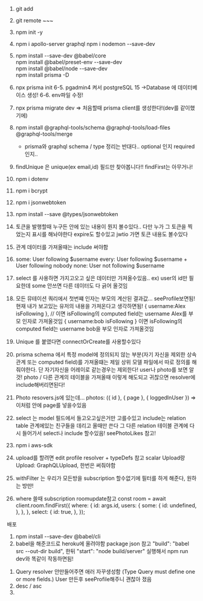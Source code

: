 1. git add
2. git remote ~~~
3. npm init -y
4. npm i apollo-server graphql
   npm i nodemon --save-dev

5. npm install --save-dev @babel/core  
   npm install @babel/preset-env --save-dev  
   npm install @babel/node --save-dev  
   npm install prisma -D

6. npx prisma init
   6-5. pgadmin4 켜서 postgreSQL 15 ->Database 에 데이터베이스 생성!
   6-6. env파일 수정!
7. npx prisma migrate dev => 처음할때 prisma client를 생성한다!(dev를 같이했기에)
8. npm install @graphql-tools/schema @graphql-tools/load-files @graphql-tools/merge

   - prisma와 graphql schema / type 정리는 반대다.. optional 인지 required인지..

9. findUnique 은 unique(ex email,id) 필드만 찾아봅니다!! findFirst는 아무거나!
10. npm i dotenv
11. npm i bcrypt
12. npm i jsonwebtoken
13. npm install --save @types/jsonwebtoken
14. 토큰을 발행할때 누구든 안에 있는 내용이 뭔지 볼수있다.. 다만 누가 그 토큰을 찍었는지 표시를 해놔야한다
    expire도 할수있고 jwtio 가면 토큰 내용도 볼수있다

15. 관계 데이터를 가져올때는 include 써야함
16. some: User following $username
    every: User following $username + User following nobody
    none: User not following $username
17. select 를 사용하면 가지고오고 싶은 데이터만 가져올수있음.. ex) user의 id만 필요한데 some 안쓰면 다른
    데이터도 다 긁어 올것임
18. 모든 뮤테이션 쿼리에서 첫번쨰 인자는 부모의 계산된 결과값... seeProfile보면됨!
    현재 내가 보고있는 유저의 내용을 가져온다고 생각하면됨!
    {
    username:Alex
    isFollowing
    }, // 이면 isFollowing의 computed field는 username Alex를 부모 인자로 가져올것임
    {
    username:bob
    isFollowing
    } 이면 isFollowing의 computed field는 username bob을 부모 인자로 가져올것임
19. Unique 를 붙였다면 connectOrCreate를 사용할수있다
20. prisma schema 에서 특정 model에 정의되지 않는 부분(자기 자신을 제외한 상속 관계 또는 computed field)를 가져올떄는 제일 상위 모델 파일에서 따로 정의를 해줘야한다. 단 자기자신을 어레이로 같는경우는 제외한다! user나 photo를 보면 알것! photo / 다른 관계의 테이블을 가져올때 이렇게 해도되고 귀찮으면 resolver에 include해버리면된다!

21. Photo resovers.js에 있는데... photos: ({ id }, { page }, { loggedInUser }) => 이처럼 안에 page를 넣을수있음

22. select 는 model 필드에서 들고오고싶은거만 고를수있고 include는 relation table 관계에있는 친구들을 데리고 올때만 쓴다 그 다른 relation 테이블 관계에 다시 들어가서 select나 include 할수있음! seePhotoLikes 참고!

23. npm i aws-sdk
24. upload를 할려면 edit profile resolver + typeDefs 참고 scalar Upload랑 Upload: GraphQLUpload, 한번은 써줘야함

25. withFilter 는 우리가 모든방을 subscription 할수없기에 필터를 하게 해준다, 원하는 방만!

26. where 쓸때 subscription roomupdate참고
    const room = await client.room.findFirst({
    where: {
    id: args.id,
    users: {
    some: {
    id: undefined,
    },
    },
    },
    select: {
    id: true,
    },
    });

배포

1.  npm install --save-dev @babel/cli
2.  babel을 해준코드로 heroku에 올려야함 package json 참고
    "build": "babel src --out-dir build", 한뒤
    "start": "node build/server" 실행해서 npm run dev와 똑같이 작동하면됨!

<!-- // 새로 만들기 시작 -->

1. Query resolver 안만들어주면 애러 자꾸생성함 (Type Query must define one or more fields.)
   User 만든후 seeProfile해주니 괜찮아 졌음
2. desc / asc
3.
